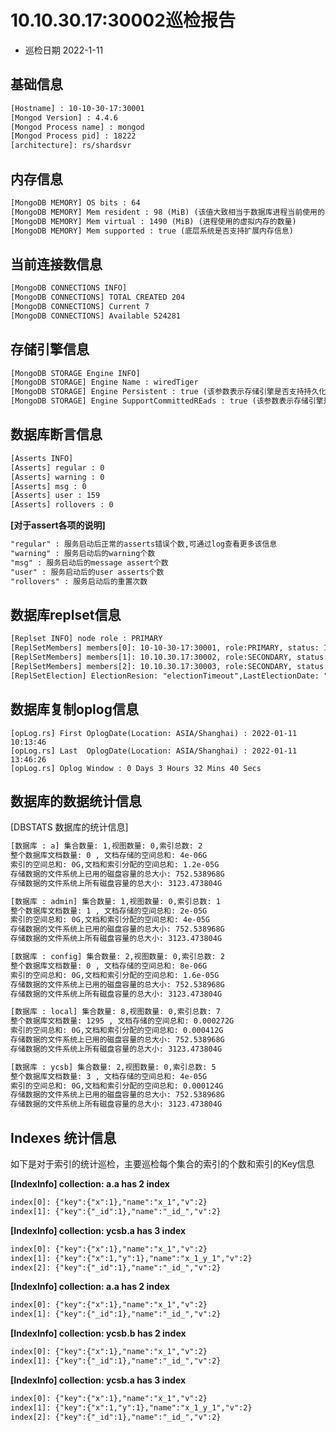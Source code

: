 # 10.10.30.17:30002**巡检报告**
* 巡检日期
2022-1-11
## 基础信息

```txt
[Hostname] : 10-10-30-17:30001
[Mongod Version] : 4.4.6
[Mongod Process name] : mongod
[Mongod Process pid] : 18222
[architecture]: rs/shardsvr
```
## 内存信息

```txt
[MongoDB MEMORY] OS bits : 64
[MongoDB MEMORY] Mem resident : 98 (MiB) (该值大致相当于数据库进程当前使用的 RAM 量)
[MongoDB MEMORY] Mem virtual : 1490 (MiB) (进程使用的虚拟内存的数量)
[MongoDB MEMORY] Mem supported : true (底层系统是否支持扩展内存信息)
```
## 当前连接数信息

```txt
[MongoDB CONNECTIONS INFO]
[MongoDB CONNECTIONS] TOTAL CREATED 204 
[MongoDB CONNECTIONS] Current 7 
[MongoDB CONNECTIONS] Available 524281 
```
## 存储引擎信息

```txt
[MongoDB STORAGE Engine INFO]
[MongoDB STORAGE] Engine Name : wiredTiger
[MongoDB STORAGE] Engine Persistent : true (该参数表示存储引擎是否支持持久化数据到硬盘)
[MongoDB STORAGE] Engine SupportCommittedREads : true (该参数表示存储引擎是否支持read concern)
```
## 数据库断言信息

```txt
[Asserts INFO]
[Asserts] regular : 0
[Asserts] warning : 0
[Asserts] msg : 0
[Asserts] user : 159
[Asserts] rollovers : 0
```
**[对于assert各项的说明]**

```txt
"regular" : 服务启动后正常的asserts错误个数,可通过log查看更多该信息
"warning" : 服务启动后的warning个数
"msg" : 服务启动后的message assert个数
"user" : 服务启动后的user asserts个数
"rollovers" : 服务启动后的重置次数
```
## 数据库replset信息

```txt
[Replset INFO] node role : PRIMARY
[ReplSetMembers] members[0]: 10-10-30-17:30001, role:PRIMARY, status: 1, uptime: 0 Days 3 Hours 32 Mins 51 Secs
[ReplSetMembers] members[1]: 10.10.30.17:30002, role:SECONDARY, status: 1, uptime: 0 Days 2 Hours 33 Mins 52 Secs, replsetLag: 0 Days 0 Mins 0 Hours 0 Secs
[ReplSetMembers] members[2]: 10.10.30.17:30003, role:SECONDARY, status: 1, uptime: 0 Days 2 Hours 33 Mins 50 Secs, replsetLag: 0 Days 0 Mins 0 Hours 0 Secs
[ReplSetElection] ElectionResion: "electionTimeout",LastElectionDate: "2022-01-11 10:13:46",fromLastelection: "0 Days 3 Hours 35 Mins 1 Secs"
```
## 数据库复制oplog信息

```
[opLog.rs] First OplogDate(Location: ASIA/Shanghai) : 2022-01-11 10:13:46
[opLog.rs] Last  OplogDate(Location: ASIA/Shanghai) : 2022-01-11 13:46:26
[opLog.rs] Oplog Window : 0 Days 3 Hours 32 Mins 40 Secs
```
## 数据库的数据统计信息
[DBSTATS 数据库的统计信息]
```txt
[数据库 : a] 集合数量: 1,视图数量: 0,索引总数: 2
整个数据库文档数量: 0 , 文档存储的空间总和: 4e-06G
索引的空间总和: 0G,文档和索引分配的空间总和: 1.2e-05G
存储数据的文件系统上已用的磁盘容量的总大小: 752.538968G
存储数据的文件系统上所有磁盘容量的总大小: 3123.473804G
```
```txt
[数据库 : admin] 集合数量: 1,视图数量: 0,索引总数: 1
整个数据库文档数量: 1 , 文档存储的空间总和: 2e-05G
索引的空间总和: 0G,文档和索引分配的空间总和: 4e-05G
存储数据的文件系统上已用的磁盘容量的总大小: 752.538968G
存储数据的文件系统上所有磁盘容量的总大小: 3123.473804G
```
```txt
[数据库 : config] 集合数量: 2,视图数量: 0,索引总数: 2
整个数据库文档数量: 0 , 文档存储的空间总和: 8e-06G
索引的空间总和: 0G,文档和索引分配的空间总和: 1.6e-05G
存储数据的文件系统上已用的磁盘容量的总大小: 752.538968G
存储数据的文件系统上所有磁盘容量的总大小: 3123.473804G
```
```txt
[数据库 : local] 集合数量: 8,视图数量: 0,索引总数: 7
整个数据库文档数量: 1295 , 文档存储的空间总和: 0.000272G
索引的空间总和: 0G,文档和索引分配的空间总和: 0.000412G
存储数据的文件系统上已用的磁盘容量的总大小: 752.538968G
存储数据的文件系统上所有磁盘容量的总大小: 3123.473804G
```
```txt
[数据库 : ycsb] 集合数量: 2,视图数量: 0,索引总数: 5
整个数据库文档数量: 3 , 文档存储的空间总和: 4e-05G
索引的空间总和: 0G,文档和索引分配的空间总和: 0.000124G
存储数据的文件系统上已用的磁盘容量的总大小: 752.538968G
存储数据的文件系统上所有磁盘容量的总大小: 3123.473804G
```
## Indexes 统计信息
如下是对于索引的统计巡检，主要巡检每个集合的索引的个数和索引的Key信息

**[IndexInfo] collection: a.a has 2 index**

```txt
index[0]: {"key":{"x":1},"name":"x_1","v":2}
index[1]: {"key":{"_id":1},"name":"_id_","v":2}
```
**[IndexInfo] collection: ycsb.a has 3 index**

```txt
index[0]: {"key":{"x":1},"name":"x_1","v":2}
index[1]: {"key":{"x":1,"y":1},"name":"x_1_y_1","v":2}
index[2]: {"key":{"_id":1},"name":"_id_","v":2}
```
**[IndexInfo] collection: a.a has 2 index**

```txt
index[0]: {"key":{"x":1},"name":"x_1","v":2}
index[1]: {"key":{"_id":1},"name":"_id_","v":2}
```
**[IndexInfo] collection: ycsb.b has 2 index**

```txt
index[0]: {"key":{"x":1},"name":"x_1","v":2}
index[1]: {"key":{"_id":1},"name":"_id_","v":2}
```
**[IndexInfo] collection: ycsb.a has 3 index**

```txt
index[0]: {"key":{"x":1},"name":"x_1","v":2}
index[1]: {"key":{"x":1,"y":1},"name":"x_1_y_1","v":2}
index[2]: {"key":{"_id":1},"name":"_id_","v":2}
```
